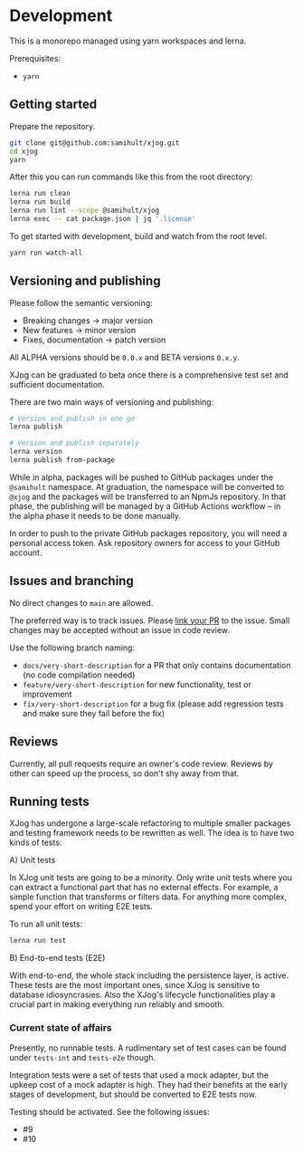 # Development

This is a monorepo managed using yarn workspaces and lerna.

Prerequisites:

- `yarn`

## Getting started

Prepare the repository.

```bash
git clone git@github.com:samihult/xjog.git
cd xjog
yarn
```

After this you can run commands like this from the root directory:

```bash
lerna run clean
lerna run build
lerna run lint --scope @samihult/xjog
lerna exec -- cat package.json | jq '.license'
```

To get started with development, build and watch from the root level.

```bash
yarn run watch-all
```

## Versioning and publishing

Please follow the semantic versioning:

- Breaking changes &rarr; major version
- New features &rarr; minor version
- Fixes, documentation &rarr; patch version

All ALPHA versions should be `0.0.x` and BETA versions `0.x.y`.

XJog can be graduated to beta once there is a comprehensive test set and
sufficient documentation.

There are two main ways of versioning and publishing:

```bash
# Version and publish in one go
lerna publish

# Version and publish separately
lerna version
lerna publish from-package
```

While in alpha, packages will be pushed to GitHub packages under the `@samihult` namespace. At graduation, the namespace
will be converted to `@xjog` and the packages will be transferred to an NpmJs repository. In that phase, the publishing
will be managed by a GitHub Actions workflow – in the alpha phase it needs to be done manually.

In order to push to the private GitHub packages repository, you will need a personal access token. Ask repository owners
for access to your GitHub account.

## Issues and branching

No direct changes to `main` are allowed.

The preferred way is to track issues. Please
[link your PR](https://docs.github.com/en/issues/tracking-your-work-with-issues/linking-a-pull-request-to-an-issue)
to the issue. Small changes may be accepted without an issue in code review.

Use the following branch naming:

- `docs/very-short-description` for a PR that only contains documentation (no code compilation needed)
- `feature/very-short-description` for new functionality, test or improvement
- `fix/very-short-description` for a bug fix (please add regression tests and make sure they fail before the fix)

## Reviews

Currently, all pull requests require an owner's code review. Reviews by other can speed up the process, so don't shy
away from that.

## Running tests

XJog has undergone a large-scale refactoring to multiple smaller packages and testing framework needs to be rewritten as
well. The idea is to have two kinds of tests:

A) Unit tests

In XJog unit tests are going to be a minority. Only write unit tests where you can extract a functional part that has no
external effects. For example, a simple function that transforms or filters data. For anything more complex, spend your
effort on writing E2E tests.

To run all unit tests:

```bash
lerna run test
```

B) End-to-end tests (E2E)

With end-to-end, the whole stack including the persistence layer, is active. These tests are the most important ones,
since XJog is sensitive to database idiosyncrasies. Also the XJog's lifecycle functionalities play a crucial part in
making everything run reliably and smooth.

### Current state of affairs

Presently, no runnable tests. A rudimentary set of test cases can be found under `tests-int` and `tests-e2e` though.

Integration tests were a set of tests that used a mock adapter, but the upkeep cost of a mock adapter is high. They had
their benefits at the early stages of development, but should be converted to E2E tests now.

Testing should be activated. See the following issues:

- #9
- #10


